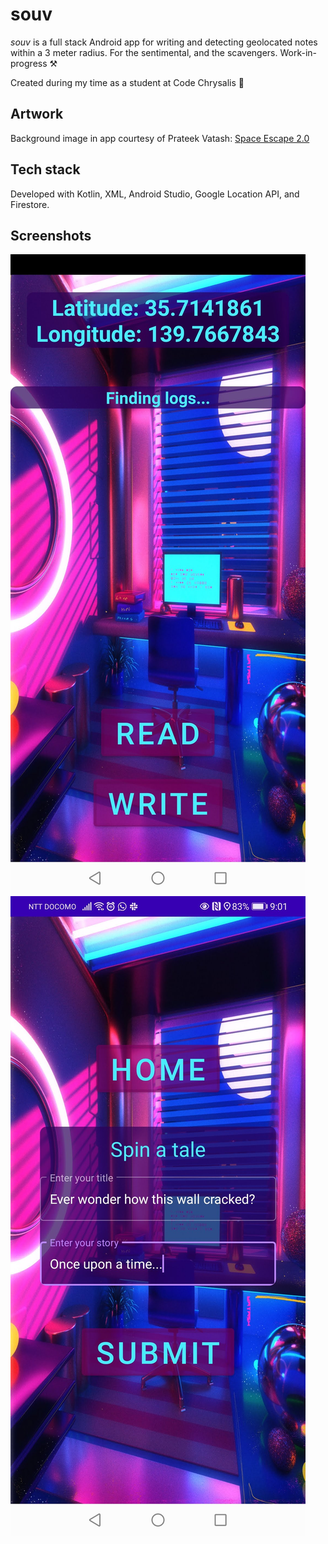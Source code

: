 # souv

*souv* is a full stack Android app for writing and detecting geolocated notes within a 3 meter radius. For the sentimental, and the scavengers.
Work-in-progress ⚒

Created during my time as a student at Code Chrysalis 🦋

## Artwork

Background image in app courtesy of Prateek Vatash: [Space Escape 2.0](https://www.behance.net/gallery/77056769/Space-Escape-20)

## Tech stack

Developed with Kotlin, XML, Android Studio, Google Location API, and Firestore.

## Screenshots

![Home](https://github.com/heysivani/souv/blob/master/screenshots/home.jpg)
![Write a note](https://github.com/heysivani/souv/blob/master/screenshots/write.jpg)

